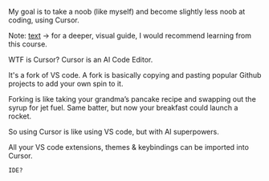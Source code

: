 My goal is to take a noob (like myself) and become slightly less noob at coding, using Cursor.

Note: [text](https://www.jointakeoff.com/courses) -> for a deeper, visual guide, I would recommend learning from this course.  


WTF is Cursor?
Cursor is an AI Code Editor. 

It's a fork of VS code. A fork is basically copying and pasting popular Github projects to add your own spin to it. 

Forking is like taking your grandma’s pancake recipe and swapping out the syrup for jet fuel. Same batter, but now your breakfast could launch a rocket.

So using Cursor is like using VS code, but with AI superpowers. 

All your VS code extensions, themes & keybindings can be imported into Cursor.


    IDE?

